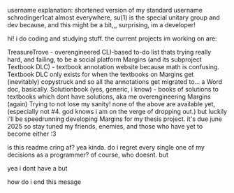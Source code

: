 username explanation: shortened version of my standard username schrodinger1cat almost everywhere, su(1) is the special unitary group and dev because, and this might be a bit,,, surprising, im a developer!

hi! i do coding and studying stuff. the current projects im working on are:

TreasureTrove - overengineered CLI-based to-do list thats trying really hard, and failing, to be a social platform
Margins (and its subproject Textbook DLC) - textbook annotation website because math is confusing. Textbook DLC only exists for when the textbooks on Margins get (inevitably) copystruck and so all the annotations get migrated to... a Word doc, basically.
Solutionbook (yes, generic, i know) - books of solutions to textbooks which dont have solutions, aka me overengineering Margins (again)
Trying to not lose my sanity!
none of the above are available yet, (especially not #4. god knows i am on the verge of dropping out.) but luckily i'll be speedrunning developing Margins for my thesis project. it's due june 2025 so stay tuned my friends, enemies, and those who have yet to become either :3

is this readme cring af? yea kinda. do i regret every single one of my decisions as a programmer? of course, who doesnt. but

yea i dont have a but

how do i end this mesage

<!--
**SU1CatDEV/SU1CatDEV** is a ✨ _special_ ✨ repository because its `README.md` (this file) appears on your GitHub profile.

Here are some ideas to get you started:

- 🔭 I’m currently working on ...
- 🌱 I’m currently learning ...
- 👯 I’m looking to collaborate on ...
- 🤔 I’m looking for help with ...
- 💬 Ask me about ...
- 📫 How to reach me: ...
- 😄 Pronouns: ...
- ⚡ Fun fact: ...
-->
